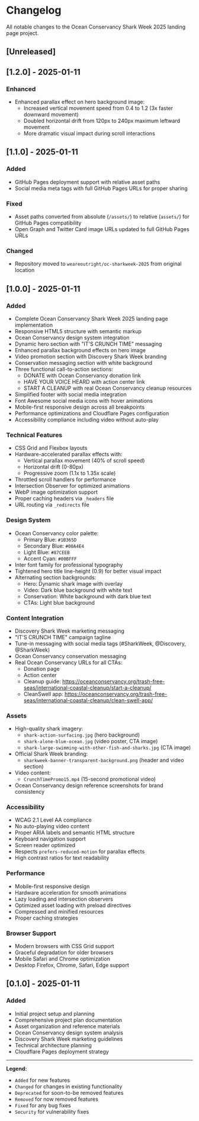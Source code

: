 # Changelog

All notable changes to the Ocean Conservancy Shark Week 2025 landing page project.

## [Unreleased]

## [1.2.0] - 2025-01-11

### Enhanced
- Enhanced parallax effect on hero background image:
  - Increased vertical movement speed from 0.4 to 1.2 (3x faster downward movement)
  - Doubled horizontal drift from 120px to 240px maximum leftward movement
  - More dramatic visual impact during scroll interactions

## [1.1.0] - 2025-01-11

### Added
- GitHub Pages deployment support with relative asset paths
- Social media meta tags with full GitHub Pages URLs for proper sharing

### Fixed
- Asset paths converted from absolute (`/assets/`) to relative (`assets/`) for GitHub Pages compatibility
- Open Graph and Twitter Card image URLs updated to full GitHub Pages URLs

### Changed
- Repository moved to `weareoutright/oc-sharkweek-2025` from original location

## [1.0.0] - 2025-01-11

### Added
- Complete Ocean Conservancy Shark Week 2025 landing page implementation
- Responsive HTML5 structure with semantic markup
- Ocean Conservancy design system integration
- Dynamic hero section with "IT'S CRUNCH TIME" messaging
- Enhanced parallax background effects on hero image
- Video promotion section with Discovery Shark Week branding
- Conservation messaging section with white background
- Three functional call-to-action sections:
  - DONATE with Ocean Conservancy donation link
  - HAVE YOUR VOICE HEARD with action center link
  - START A CLEANUP with real Ocean Conservancy cleanup resources
- Simplified footer with social media integration
- Font Awesome social media icons with hover animations
- Mobile-first responsive design across all breakpoints
- Performance optimizations and Cloudflare Pages configuration
- Accessibility compliance including video without auto-play

### Technical Features
- CSS Grid and Flexbox layouts
- Hardware-accelerated parallax effects with:
  - Vertical parallax movement (40% of scroll speed)
  - Horizontal drift (0-80px)
  - Progressive zoom (1.1x to 1.35x scale)
- Throttled scroll handlers for performance
- Intersection Observer for optimized animations
- WebP image optimization support
- Proper caching headers via `_headers` file
- URL routing via `_redirects` file

### Design System
- Ocean Conservancy color palette:
  - Primary Blue: `#1B365D`
  - Secondary Blue: `#00A4E4` 
  - Light Blue: `#87CEEB`
  - Accent Cyan: `#00BFFF`
- Inter font family for professional typography
- Tightened hero title line-height (0.9) for better visual impact
- Alternating section backgrounds:
  - Hero: Dynamic shark image with overlay
  - Video: Dark blue background with white text
  - Conservation: White background with dark blue text
  - CTAs: Light blue background

### Content Integration
- Discovery Shark Week marketing messaging
- "IT'S CRUNCH TIME" campaign tagline
- Tune-in messaging with social media tags (#SharkWeek, @Discovery, @SharkWeek)
- Ocean Conservancy conservation messaging
- Real Ocean Conservancy URLs for all CTAs:
  - Donation page
  - Action center
  - Cleanup guide: https://oceanconservancy.org/trash-free-seas/international-coastal-cleanup/start-a-cleanup/
  - CleanSwell app: https://oceanconservancy.org/trash-free-seas/international-coastal-cleanup/clean-swell-app/

### Assets
- High-quality shark imagery:
  - `shark-action-surfacing.jpg` (hero background)
  - `shark-alone-blue-ocean.jpg` (video poster, CTA image)
  - `shark-large-swimming-with-other-fish-and-sharks.jpg` (CTA image)
- Official Shark Week branding:
  - `sharkweek-banner-transparent-background.png` (header and video section)
- Video content:
  - `CrunchTimePromo15.mp4` (15-second promotional video)
- Ocean Conservancy design reference screenshots for brand consistency

### Accessibility
- WCAG 2.1 Level AA compliance
- No auto-playing video content
- Proper ARIA labels and semantic HTML structure
- Keyboard navigation support
- Screen reader optimized
- Respects `prefers-reduced-motion` for parallax effects
- High contrast ratios for text readability

### Performance
- Mobile-first responsive design
- Hardware acceleration for smooth animations
- Lazy loading and intersection observers
- Optimized asset loading with preload directives
- Compressed and minified resources
- Proper caching strategies

### Browser Support
- Modern browsers with CSS Grid support
- Graceful degradation for older browsers
- Mobile Safari and Chrome optimization
- Desktop Firefox, Chrome, Safari, Edge support

## [0.1.0] - 2025-01-11

### Added
- Initial project setup and planning
- Comprehensive project plan documentation
- Asset organization and reference materials
- Ocean Conservancy design system analysis
- Discovery Shark Week marketing guidelines
- Technical architecture planning
- Cloudflare Pages deployment strategy

---

**Legend:**
- `Added` for new features
- `Changed` for changes in existing functionality  
- `Deprecated` for soon-to-be removed features
- `Removed` for now removed features
- `Fixed` for any bug fixes
- `Security` for vulnerability fixes